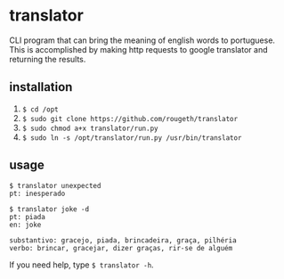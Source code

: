 translator
==========

CLI program that can bring the meaning of english words to portuguese. This is
accomplished by making http requests to google translator and returning the
results.

## installation

1. `$ cd /opt`
2. `$ sudo git clone https://github.com/rougeth/translator`
3. `$ sudo chmod a+x translator/run.py`
4. `$ sudo ln -s /opt/translator/run.py /usr/bin/translator`

## usage

```
$ translator unexpected
pt: inesperado

$ translator joke -d
pt: piada
en: joke

substantivo: gracejo, piada, brincadeira, graça, pilhéria
verbo: brincar, gracejar, dizer graças, rir-se de alguém
```

If you need help, type `$ translator -h`.
